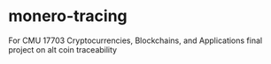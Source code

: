 # monero-tracing
For CMU 17703 Cryptocurrencies, Blockchains, and Applications final project on alt coin traceability
